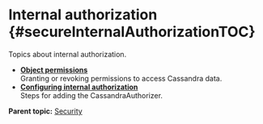# Internal authorization {#secureInternalAuthorizationTOC}

Topics about internal authorization.

-   **[Object permissions](../../cassandra/configuration/secureObjectPerms.md)**  
Granting or revoking permissions to access Cassandra data.
-   **[Configuring internal authorization](../../cassandra/configuration/secureConfigInternalAuth.md)**  
Steps for adding the CassandraAuthorizer.

**Parent topic:** [Security](../../cassandra/configuration/secureTOC.md)

